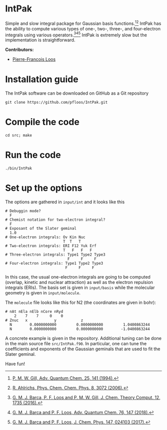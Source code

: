 # IntPak

Simple and slow integral package for Gaussian basis functions.[^1][^2]
IntPak has the ability to compute various types of one-, two-, three-, and four-electron integrals using various operators.[^3][^4][^5]
IntPak is extremely slow but the implementation is straightforward.

**Contributors:**
- [Pierre-Francois Loos](https://pfloos.github.io/WEB_LOOS)

# Installation guide
The IntPak software can be downloaded on GitHub as a Git repository
```
git clone https://github.com/pfloos/IntPak.git
```

# Compile the code

```
cd src; make
```

# Run the code

```
./bin/IntPak
```
# Set up the options

The options are gathered in `input/int` and it looks like this

```
# Debuggin mode?
  F
# Chemist notation for two-electron integral?
  F
# Exposant of the Slater geminal
  1.0
# One-electron integrals: Ov Kin Nuc
                          T  T   T
# Two-electron integrals: ERI F12 Yuk Erf
                          T   F   F   F
# Three-electron integrals: Type1 Type2 Type3
                            F     F     F
# Four-electron integrals: Type1 Type2 Type3
                           F     F     F
```
In this case, the usual one-electron integrals are going to be computed (overlap, kinetic and nuclear attraction) as well as the electron repulsion integrals (ERIs).
The basis set is given in `input/basis` while the molecular geometry is given in `input/molecule`.

The `molecule` file looks like this for N2 (the coordinates are given in bohr):

```
# nAt nEla nElb nCore nRyd
    2    7    7     0    0
# Znuc   x            y           z
  N        0.0000000000         0.0000000000         1.0400863244
  N        0.0000000000         0.0000000000        -1.0400863244
```

A concrete example is given in the repository.
Additional tuning can be done in the main source file `src/IntPak.f90`.
In particular, one can tune the coefficients and exponents of the Gaussian geminals that are used to fit the Slater geminal.

Have fun!

[^1]: [P. M. W. Gill, Adv. Quantum Chem. 25, 141 (1994).](https://doi.org/10.1016/S0065-3276(08)60019-2)
[^2]: [R. Ahlrichs, Phys. Chem. Chem. Phys. 8, 3072 (2006).](https://doi.org/10.1039/B605188J)
[^3]: [G. M. J. Barca, P. F. Loos and P. M. W. Gill, J. Chem. Theory Comput. 12, 1735 (2016).](https://pubs.acs.org/doi/10.1021/acs.jctc.6b00130)
[^4]: [G. M. J. Barca and P. F. Loos, Adv. Quantum Chem. 76, 147 (2018).](http://dx.doi.org/10.1016/bs.aiq.2017.03.004)
[^5]: [G. M. J. Barca and P. F. Loos, J. Chem. Phys. 147, 024103 (2017).](https://doi.org/10.1063/1.4991733)
